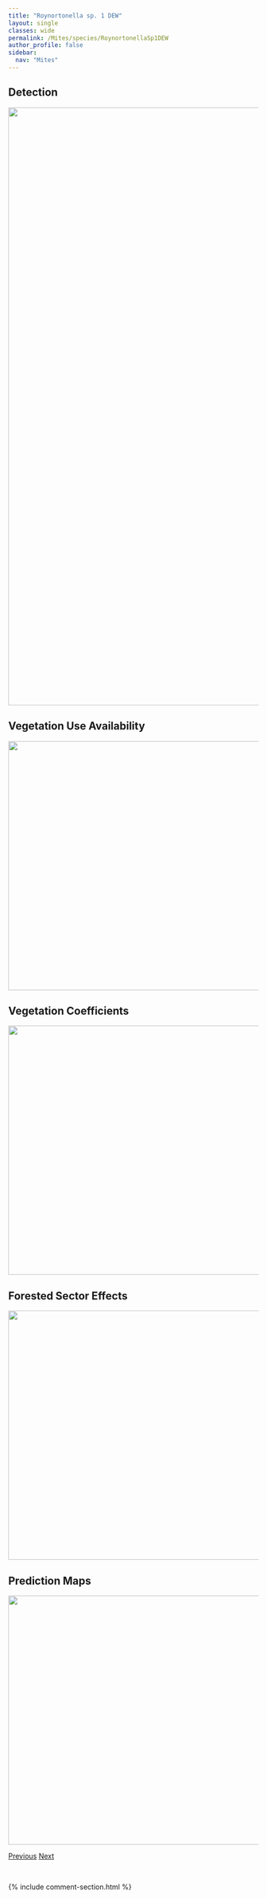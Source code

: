 ```yaml
---
title: "Roynortonella sp. 1 DEW"
layout: single
classes: wide
permalink: /Mites/species/RoynortonellaSp1DEW
author_profile: false
sidebar:
  nav: "Mites"
---
```


<h2>Detection</h2>

<a href="https://drive.google.com/uc?export=view&id=1X17a_i-fJ2vbTobEnzd6-pgU43DLE4dc">
<img src="https://drive.google.com/uc?export=view&id=1X17a_i-fJ2vbTobEnzd6-pgU43DLE4dc" height = "1200" width = "800">
</a>


<h2>Vegetation Use Availability</h2>

<a href="https://drive.google.com/uc?export=view&id=1ySHaDdrkEVkFQyjowSvtKxAzM-5i8-Av">
<img src="https://drive.google.com/uc?export=view&id=1ySHaDdrkEVkFQyjowSvtKxAzM-5i8-Av" height = "500" width = "1000">
</a>


<h2>Vegetation Coefficients</h2>

<a href="https://drive.google.com/uc?export=view&id=1DIW08IF4vO42yvTOHwbHjC7RXnAmAN9X">
<img src="https://drive.google.com/uc?export=view&id=1DIW08IF4vO42yvTOHwbHjC7RXnAmAN9X" height = "500" width = "1000">
</a>


<h2>Forested Sector Effects</h2>

<a href="https://drive.google.com/uc?export=view&id=1U6bdKVjZ_yBxJXfJOUORx87e9z_opQ9Q">
<img src="https://drive.google.com/uc?export=view&id=1U6bdKVjZ_yBxJXfJOUORx87e9z_opQ9Q" height = "500" width = "1000">
</a>


<h2>Prediction Maps</h2>

<a href="https://drive.google.com/uc?export=view&id=1bYP_skI2o1XkBin1hF8SYaGz3lQ8ZNUv">
<img src="https://drive.google.com/uc?export=view&id=1bYP_skI2o1XkBin1hF8SYaGz3lQ8ZNUv" height = "500" width = "1000">
</a>


<a href="/DevelopmentWebsite/Mites/species/RoynortonellaGildersleeveae" class="pagination--pager" title="Roynortonella gildersleeveae">Previous</a> <a href="/DevelopmentWebsite/Mites/species/ScapheremaeusPalustris" class="pagination--pager" title="Scapheremaeus palustris">Next</a>

<p>&nbsp;</p>

{% include comment-section.html %}
